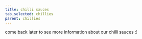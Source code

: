 ```yaml
---
title: chilli sauces
tab_selected: chillies
parent: chillies
---
```

come back later to see more information about our chilli sauces :)
